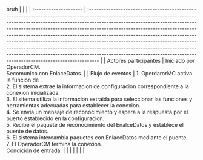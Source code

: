 bruh
|                       |                                                                                                                                                                                                                                                                                                                                                                                                                                                                                                                                                                                                                                                       |
| :-------------------- | :---------------------------------------------------------------------------------------------------------------------------------------------------------------------------------------------------------------------------------------------------------------------------------------------------------------------------------------------------------------------------------------------------------------------------------------------------------------------------------------------------------------------------------------------------------------------------------------------------------------------------------------------------- |
| Actores participantes | Iniciado por OperadorCM.<br>Secomunica con EnlaceDatos.                                                                                                                                                                                                                                                                                                                                                                                                                                                                                                                                                                                               |
| Flujo de eventos      | 1.  OperdarorMC activa la funcion de . <br>	 2. El sistema extrae la informacion de configuracion correspondiente a la conexion inicializada.<br>	 3. El sitema utiliza la informacion extraida para seleccionar las funciones y herramientas adecuadas para establecer la conexion.<br>	 4. Se envia un mensaje de reconocimiento y espera a la respuesta por el puerto establecido en la configuracion.<br>	 5. Recibe el paquete de reconocimiento del EnalceDatos y establece el puente de datos.<br>	 6. El sistema intercambia paquetes con EnlaceDatos mediante el puente.<br>7. El OperadorCM  termina la conexion.<br>Condición de entrada:  |
|                       |                                                                                                                                                                                                                                                                                                                                                                                                                                                                                                                                                                                                                                                       |
|                       |                                                                                                                                                                                                                                                                                                                                                                                                                                                                                                                                                                                                                                                       |
